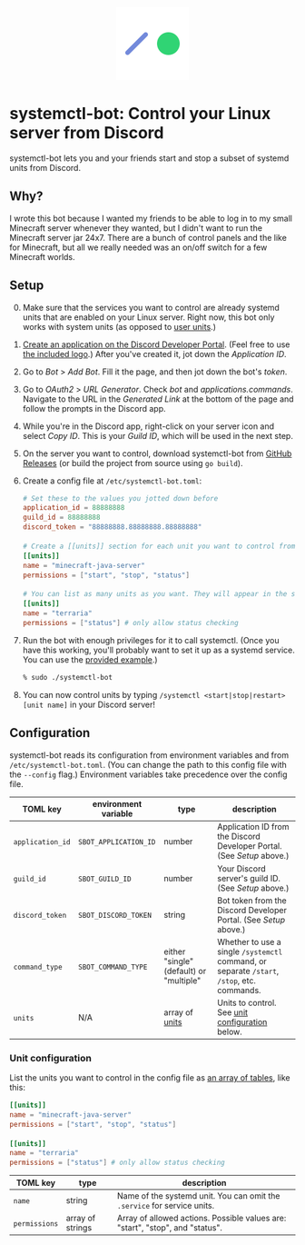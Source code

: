 <p align="center">
  <img src="logo.png" width="128" height="128" alt="Logo">
</p>

# systemctl-bot: Control your Linux server from Discord

systemctl-bot lets you and your friends start and stop a subset of systemd units from Discord.

## Why?

I wrote this bot because I wanted my friends to be able to log in to my small Minecraft server whenever they wanted, but I didn't want to run the Minecraft server jar 24x7. There are a bunch of control panels and the like for Minecraft, but all we really needed was an on/off switch for a few Minecraft worlds.

## Setup

 0. Make sure that the services you want to control are already systemd units that are enabled on your Linux server. Right now, this bot only works with system units (as opposed to [user units](https://wiki.archlinux.org/title/Systemd/User).)

 1. [Create an application on the Discord Developer Portal](https://discord.com/developers/applications). (Feel free to use [the included logo](./logo.png).) After you've created it, jot down the _Application ID_.

 2. Go to _Bot_ > _Add Bot_. Fill it the page, and then jot down the bot's _token_.

 3. Go to _OAuth2_ > _URL Generator_. Check _bot_ and _applications.commands_. Navigate to the URL in the _Generated Link_ at the bottom of the page and follow the prompts in the Discord app.

 4. While you're in the Discord app, right-click on your server icon and select _Copy ID_. This is your _Guild ID_, which will be used in the next step.

 5. On the server you want to control, download systemctl-bot from [GitHub Releases](https://github.com/forrestjacobs/systemctl-bot/releases) (or build the project from source using `go build`).

 6. Create a config file at `/etc/systemctl-bot.toml`:

    ```toml
    # Set these to the values you jotted down before
    application_id = 88888888
    guild_id = 88888888
    discord_token = "88888888.88888888.88888888"

    # Create a [[units]] section for each unit you want to control from Discord
    [[units]]
    name = "minecraft-java-server"
    permissions = ["start", "stop", "status"]

    # You can list as many units as you want. They will appear in the same order in Discord's autocomplete list.
    [[units]]
    name = "terraria"
    permissions = ["status"] # only allow status checking
    ```

 7. Run the bot with enough privileges for it to call systemctl. (Once you have this working, you'll probably want to set it up as a systemd service. You can use the [provided example](./systemd/system/systemctl-bot.service).)

    ```sh
    % sudo ./systemctl-bot
    ```

 8. You can now control units by typing `/systemctl <start|stop|restart> [unit name]` in your Discord server!

## Configuration

systemctl-bot reads its configuration from environment variables and from `/etc/systemctl-bot.toml`. (You can change the path to this config file with the `--config` flag.) Environment variables take precedence over the config file.

| TOML key         | environment variable  | type                                    | description                                                                                 |
| ---------------- | --------------------- | --------------------------------------- | ------------------------------------------------------------------------------------------- |
| `application_id` | `SBOT_APPLICATION_ID` | number                                  | Application ID from the Discord Developer Portal. (See _Setup_ above.)                      |
| `guild_id`       | `SBOT_GUILD_ID`       | number                                  | Your Discord server's guild ID. (See _Setup_ above.)                                        |
| `discord_token`  | `SBOT_DISCORD_TOKEN`  | string                                  | Bot token from the Discord Developer Portal. (See _Setup_ above.)                           |
| `command_type`   | `SBOT_COMMAND_TYPE`   | either "single" (default) or "multiple" | Whether to use a single `/systemctl` command, or separate `/start`, `/stop`, etc. commands. |
| `units`          | N/A                   | array of [units](#unit-configuration)   | Units to control. See [unit configuration](#unit-configuration) below.                      |

### Unit configuration

List the units you want to control in the config file as [an array of tables](https://toml.io/en/v1.0.0#array-of-tables), like this:

```toml
[[units]]
name = "minecraft-java-server"
permissions = ["start", "stop", "status"]

[[units]]
name = "terraria"
permissions = ["status"] # only allow status checking
```

| TOML key      | type             | description                                                                   |
| ------------- | ---------------- | ----------------------------------------------------------------------------- |
| `name`        | string           | Name of the systemd unit. You can omit the `.service` for service units.      |
| `permissions` | array of strings | Array of allowed actions. Possible values are: "start", "stop", and "status". |
